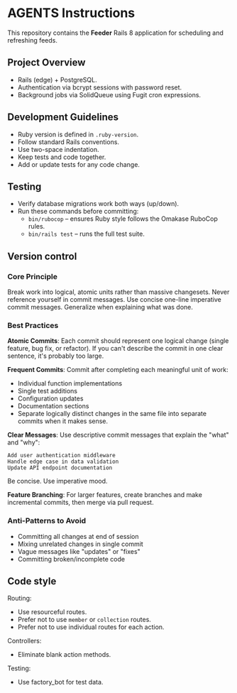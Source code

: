 # AGENTS Instructions

This repository contains the **Feeder** Rails 8 application for scheduling and refreshing feeds.

## Project Overview

- Rails (edge) + PostgreSQL.
- Authentication via bcrypt sessions with password reset.
- Background jobs via SolidQueue using Fugit cron expressions.

## Development Guidelines

- Ruby version is defined in `.ruby-version`.
- Follow standard Rails conventions.
- Use two-space indentation.
- Keep tests and code together.
- Add or update tests for any code change.

## Testing

- Verify database migrations work both ways (up/down).
- Run these commands before committing:
  - `bin/rubocop` – ensures Ruby style follows the Omakase RuboCop rules.
  - `bin/rails test` – runs the full test suite.

## Version control

### Core Principle
Break work into logical, atomic units rather than massive changesets.
Never reference yourself in commit messages.
Use concise one-line imperative commit messages.
Generalize when explaining what was done.

### Best Practices

**Atomic Commits**: Each commit should represent one logical change (single feature, bug fix, or refactor). If you can't describe the commit in one clear sentence, it's probably too large.

**Frequent Commits**: Commit after completing each meaningful unit of work:
- Individual function implementations
- Single test additions
- Configuration updates
- Documentation sections
- Separate logically distinct changes in the same file into separate commits when it makes sense.

**Clear Messages**: Use descriptive commit messages that explain the "what" and "why":
```
Add user authentication middleware
Handle edge case in data validation
Update API endpoint documentation
```
Be concise.
Use imperative mood.

**Feature Branching**: For larger features, create branches and make incremental commits, then merge via pull request.

### Anti-Patterns to Avoid
- Committing all changes at end of session
- Mixing unrelated changes in single commit
- Vague messages like "updates" or "fixes"
- Committing broken/incomplete code

## Code style

Routing:

- Use resourceful routes.
- Prefer not to use `member` or `collection` routes.
- Prefer not to use individual routes for each action.

Controllers:

- Eliminate blank action methods.

Testing:

- Use factory_bot for test data.
